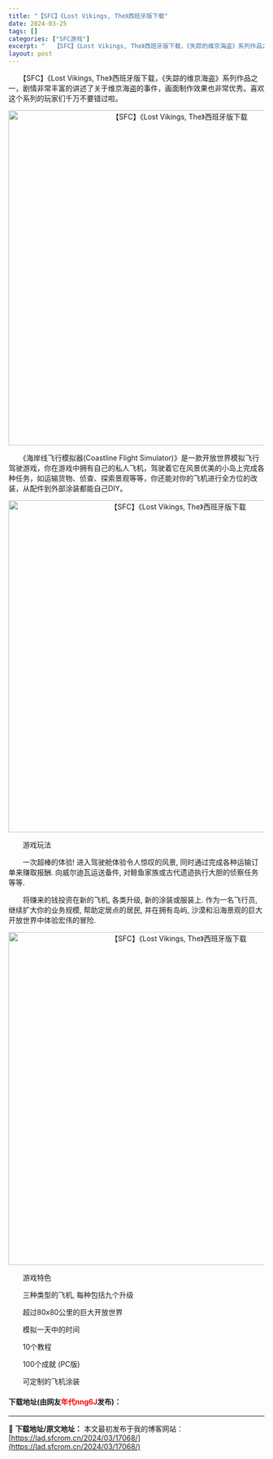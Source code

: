 ```yaml
---
title: "【SFC】《Lost Vikings, The》西班牙版下载"
date: 2024-03-25
tags: []
categories: ["SFC游戏"]
excerpt: "　　【SFC】《Lost Vikings, The》西班牙版下载，《失踪的维京海盗》系列作品之一，剧情非常丰富的讲述了关于维京海盗的事件，画面制作效果也非常优秀。喜欢这个系列的玩家们千万不要错过啦。 　　《海岸线飞行模拟器(Coastline Flight Simulator)》是一款开放世界模拟飞&hellip;"
layout: post
---
```


 <p>　　【SFC】《Lost Vikings, The》西班牙版下载，《失踪的维京海盗》系列作品之一，剧情非常丰富的讲述了关于维京海盗的事件，画面制作效果也非常优秀。喜欢这个系列的玩家们千万不要错过啦。</p> <p align="center"><img align="" border="0" src="https://lad.sfcrom.cn/wp-content/uploads/2024/03/20240325_6600bf026f75c.png" width="658" alt="【SFC】《Lost Vikings, The》西班牙版下载" /></p> <p>　　《海岸线飞行模拟器(Coastline Flight Simulator)》是一款开放世界模拟飞行驾驶游戏，你在游戏中拥有自己的私人飞机，驾驶着它在风景优美的小岛上完成各种任务，如运输货物、侦查、探索景观等等，你还能对你的飞机进行全方位的改装，从配件到外部涂装都能自己DIY。</p> <p align="center"><img align="" border="0" src="https://lad.sfcrom.cn/wp-content/uploads/2024/03/20240325_6600bf039b233.png" width="652" alt="【SFC】《Lost Vikings, The》西班牙版下载" /></p> <p>　　游戏玩法</p> <p>　　一次超棒的体验! 进入驾驶舱体验令人惊叹的风景, 同时通过完成各种运输订单来赚取报酬. 向威尔迪瓦运送备件, 对鲸鱼家族或古代遗迹执行大胆的侦察任务等等.</p> <p>　　将赚来的钱投资在新的飞机, 各类升级, 新的涂装或服装上. 作为一名飞行员, 继续扩大你的业务规模, 帮助定居点的居民, 并在拥有岛屿, 沙漠和沿海景观的巨大开放世界中体验宏伟的冒险.</p> <p align="center"><img align="" border="0" src="https://lad.sfcrom.cn/wp-content/uploads/2024/03/20240325_6600bf05267b0.png" width="654" alt="【SFC】《Lost Vikings, The》西班牙版下载" /></p> <p>　　游戏特色</p> <p>　　三种类型的飞机, 每种包括九个升级</p> <p>　　超过80x80公里的巨大开放世界</p> <p>　　模拟一天中的时间</p> <p>　　10个教程</p> <p>　　100个成就 (PC版)</p> <p>　　可定制的飞机涂装</p> <p><h4>下载地址(由网友<font color="red">年代nng6J</font>发布)：</h4></p> 

---
📖 **下载地址/原文地址：** 本文最初发布于我的博客网站：[https://lad.sfcrom.cn/2024/03/17068/](https://lad.sfcrom.cn/2024/03/17068/)
